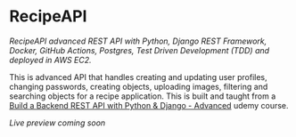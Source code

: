 # RecipeAPI

_RecipeAPI advanced REST API with Python, Django REST Framework, Docker, GitHub Actions, Postgres, Test Driven Development (TDD) and deployed in AWS EC2._ 

This is advanced API that handles creating and updating user profiles, changing passwords, creating objects, uploading images, filtering and searching objects for a recipe application. This is built and taught from a [Build a Backend REST API with Python & Django - Advanced](https://www.udemy.com/course/django-python-advanced/) udemy course.

_Live preview coming soon_